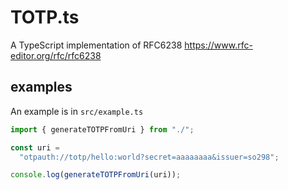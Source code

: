 # TOTP.ts

A TypeScript implementation of RFC6238
https://www.rfc-editor.org/rfc/rfc6238

## examples

An example is in `src/example.ts`

```typescript
import { generateTOTPFromUri } from "./";

const uri = 
  "otpauth://totp/hello:world?secret=aaaaaaaa&issuer=so298";

console.log(generateTOTPFromUri(uri));
```